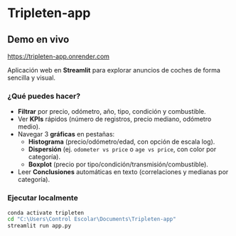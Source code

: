 # Tripleten-app

## Demo en vivo
https://tripleten-app.onrender.com

Aplicación web en **Streamlit** para explorar anuncios de coches de forma sencilla y visual.

### ¿Qué puedes hacer?
- **Filtrar** por precio, odómetro, año, tipo, condición y combustible.
- Ver **KPIs** rápidos (número de registros, precio mediano, odómetro medio).
- Navegar 3 **gráficas** en pestañas:
  - **Histograma** (precio/odómetro/edad, con opción de escala log).
  - **Dispersión** (ej. `odometer vs price` o `age vs price`, con color por categoría).
  - **Boxplot** (precio por tipo/condición/transmisión/combustible).
- Leer **Conclusiones** automáticas en texto (correlaciones y medianas por categoría).

### Ejecutar localmente
```bash
conda activate tripleten
cd "C:\Users\Control Escolar\Documents\Tripleten-app"
streamlit run app.py
